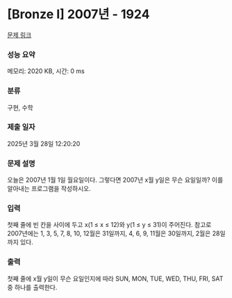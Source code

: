 # [Bronze I] 2007년 - 1924 

[문제 링크](https://www.acmicpc.net/problem/1924) 

### 성능 요약

메모리: 2020 KB, 시간: 0 ms

### 분류

구현, 수학

### 제출 일자

2025년 3월 28일 12:20:20

### 문제 설명

<p>오늘은 2007년 1월 1일 월요일이다. 그렇다면 2007년 x월 y일은 무슨 요일일까? 이를 알아내는 프로그램을 작성하시오.</p>

### 입력 

 <p>첫째 줄에 빈 칸을 사이에 두고 x(1 ≤ x ≤ 12)와 y(1 ≤ y ≤ 31)이 주어진다. 참고로 2007년에는 1, 3, 5, 7, 8, 10, 12월은 31일까지, 4, 6, 9, 11월은 30일까지, 2월은 28일까지 있다.</p>

### 출력 

 <p>첫째 줄에 x월 y일이 무슨 요일인지에 따라 SUN, MON, TUE, WED, THU, FRI, SAT중 하나를 출력한다.</p>

